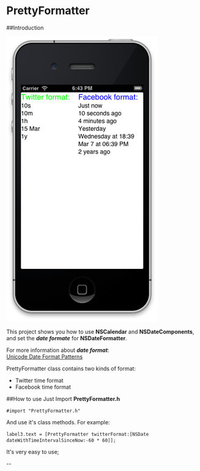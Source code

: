 PrettyFormatter
=========

##Introduction

![ScreenShot](https://github.com/ch8908/Thousnad2/blob/master/PrettyFormatter/exampleImage.png)

This project shows you how to use **NSCalendar** and **NSDateComponents**, and set the ***date formate*** for **NSDateFormatter**.

For more information about ***date format***:  
[Unicode Date Format Patterns](http://unicode.org/reports/tr35/tr35-6.html#Date_Format_Patterns "Optional Title")

PrettyFormatter class contains two kinds of format:
* Twitter time format
* Facebook time format

##How to use
Just Import **PrettyFormatter.h**

```objc
#import "PrettyFormatter.h"
```


And use it's class methods. For example:
```objc
label3.text = [PrettyFormatter twitterFormat:[NSDate dateWithTimeIntervalSinceNow:-60 * 60]];
```

It's very easy to use;

--

